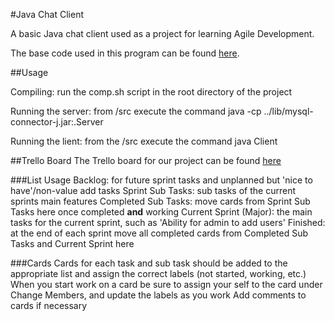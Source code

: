 #Java Chat Client

A basic Java chat client used as a project for learning Agile Development.

The base code used in this program can be found [here](http://www.dreamincode.net/forums/topic/259777-a-simple-chat-program-with-clientserver-gui-optional/).

##Usage

Compiling: run the comp.sh script in the root directory of the project

Running the server: from /src execute the command java -cp ../lib/mysql-connector-j.jar:.Server

Running the lient: from the /src execute the command java Client

##Trello Board
The Trello board for our project can be found [here](https://trello.com/b/r1ot3RKn/java-chat-program)

###List Usage
Backlog: for future sprint tasks and unplanned but 'nice to have'/non-value add tasks
Sprint Sub Tasks: sub tasks of the current sprints main features
Completed Sub Tasks: move cards from Sprint Sub Tasks here once completed **and** working
Current Sprint (Major): the main tasks for the current sprint, such as 'Ability for admin to add users'
Finished: at the end of each sprint move all completed cards from Completed Sub Tasks and Current Sprint here

###Cards
Cards for each task and sub task should be added to the appropriate list and assign the correct labels (not started, working, etc.)
When you start work on a card be sure to assign your self to the card under Change Members, and update the labels as you work
Add comments to cards if necessary